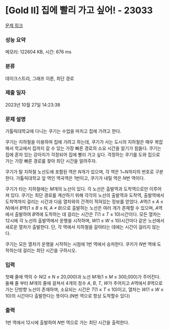 # [Gold II] 집에 빨리 가고 싶어! - 23033 

[문제 링크](https://www.acmicpc.net/problem/23033) 

### 성능 요약

메모리: 122604 KB, 시간: 676 ms

### 분류

데이크스트라, 그래프 이론, 최단 경로

### 제출 일자

2023년 10월 27일 14:23:38

### 문제 설명

<p>가톨릭대학교에 다니는 쿠기는 수업을 마치고 집에 가려고 한다.</p>

<p>쿠기는 지하철을 이용하여 집에 가려고 하는데, 쿠기가 사는 도시의 지하철은 매우 복잡해서 학교에서 집까지 갈 수 있는 가장 빠른 경로의 소요 시간을 알기가 힘들다. 쿠기는 집에 혼자 있는 강아지가 걱정되어 집에 빨리 가고 싶다. 걱정하는 쿠기를 도와 집으로 가는 가장 빠른 경로를 찾아 최단 시간을 알려주자.</p>

<p>쿠기가 탈 지하철 노선도에 포함된 역은 <em>N</em>개가 있으며, 각 역은 1~<em>N</em>까지의 번호로 구분한다. 가톨릭대학교 앞 역인 역곡역은 1번이고, 쿠기가 내릴 역은 <em>N</em>번 역이다.</p>

<p>쿠기가 타는 지하철에는 <em>M</em>개의 노선이 있다. 각 노선은 출발역과 도착역으로만 이루어져 있다. 쿠기는 최단 경로를 계산하기 위해 각각의 노선의 출발역과 도착역, 출발역에서 도착역까지 걸리는 시간과 다음 열차와의 간격이 적혀있는 정보를 얻었다. <em>A</em>역(1 ≤ <em>A</em> ≤ <em>N</em>)에서 <em>B</em>역(1 ≤ <i>B</i> ≤ <em>N, A ≠ B</em>)으로 출발하는 노선은 여러 개가 존재할 수 있으며, <em>A</em>역에서 출발하여 <em>B</em>역에 도착하는 데 걸리는 시간은 <em>T</em>(1 ≤ <em>T</em> ≤ 10)시간이다. 모든 열차는 12시에 각 노선의 출발역에서 운행을 시작하며, <em>W</em>(1 ≤ <em>W</em> ≤ 10)시간마다 같은 노선에서 새로운 열차가 출발한다. 단, 각 역에서 지하철을 갈아타는 데에는 시간이 걸리지 않는다.</p>

<p>쿠기는 모든 열차가 운행을 시작하는 시점에 1번 역에서 승차한다. 쿠키가 <em>N</em>번 역에 도착하는데 걸리는 최단 시간을 구하시오.</p>

### 입력 

 <p>첫째 줄에 역의 수 <em>N</em>(2 ≤ <em>N</em> ≤ 20,000)과 노선 <em>M</em>개(1 ≤ <em>M</em> ≤ 300,000)가 주어진다. 둘째 줄 부터 <em>M</em>개의 줄에 걸쳐서 4개의 정수 <em>A</em>, <em>B</em>, <em>T</em>, <em>W</em>가 주어지고 <em>A</em>역에서 <em>B</em>역으로 가는 단방향 노선이 존재하며, 소요되는 시간은 <em>T</em>(1 ≤ <em>T</em> ≤ 10)이고, 열차는 <em>W</em>(1 ≤ <em>W</em> ≤ 10)의 시간마다 출발한다는 뜻이다.(N번 역으로 항상 도착할수 있다)</p>

### 출력 

 <p>1번 역에서 12시에 출발하여 <em>N</em>번 역으로 가는 최단 시간을 출력한다.</p>

